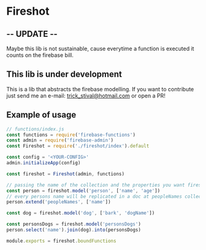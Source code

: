 # Fireshot

## -- UPDATE --

Maybe this lib is not sustainable, cause everytime a function is executed
it counts on the firebase bill.

## This lib is under development

This is a lib that abstracts the firebase modelling. If you want to contribute
just send me an e-mail: trick_stival@hotmail.com or open a PR!

## Example of usage

```js
// functions/index.js
const functions = require('firebase-functions')
const admin = require('firebase-admin')
const Fireshot = require('./fireshot/index').default

const config = '<YOUR-CONFIG>'
admin.initializeApp(config)

const fireshot = Fireshot(admin, functions)

// passing the name of the collection and the properties you want fireshot to interact
const person = fireshot.model('person', ['name', 'age'])
// every persons name will be replicated in a doc at peopleNames collection
person.extend('peopleNames', ['name'])

const dog = fireshot.model('dog', ['bark', 'dogName'])

const personsDogs = fireshot.model('personsDogs')
person.select('name').join(dog).into(personsDogs)

module.exports = fireshot.boundFunctions

```
